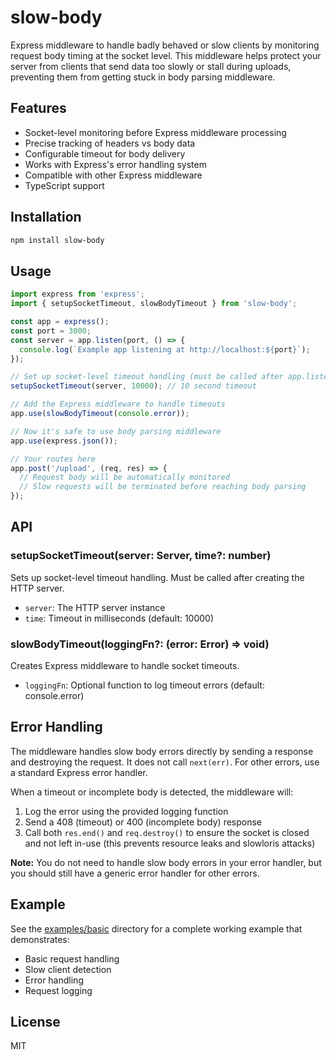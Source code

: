 # slow-body

Express middleware to handle badly behaved or slow clients by monitoring request body timing at the socket level. This middleware helps protect your server from clients that send data too slowly or stall during uploads, preventing them from getting stuck in body parsing middleware.

## Features

- Socket-level monitoring before Express middleware processing
- Precise tracking of headers vs body data
- Configurable timeout for body delivery
- Works with Express's error handling system
- Compatible with other Express middleware
- TypeScript support

## Installation

```bash
npm install slow-body
```

## Usage

```typescript
import express from 'express';
import { setupSocketTimeout, slowBodyTimeout } from 'slow-body';

const app = express();
const port = 3000;
const server = app.listen(port, () => {
  console.log(`Example app listening at http://localhost:${port}`);
});

// Set up socket-level timeout handling (must be called after app.listen)
setupSocketTimeout(server, 10000); // 10 second timeout

// Add the Express middleware to handle timeouts
app.use(slowBodyTimeout(console.error));

// Now it's safe to use body parsing middleware
app.use(express.json());

// Your routes here
app.post('/upload', (req, res) => {
  // Request body will be automatically monitored
  // Slow requests will be terminated before reaching body parsing
});
```

## API

### setupSocketTimeout(server: Server, time?: number)

Sets up socket-level timeout handling. Must be called after creating the HTTP server.

- `server`: The HTTP server instance
- `time`: Timeout in milliseconds (default: 10000)

### slowBodyTimeout(loggingFn?: (error: Error) => void)

Creates Express middleware to handle socket timeouts.

- `loggingFn`: Optional function to log timeout errors (default: console.error)

## Error Handling

The middleware handles slow body errors directly by sending a response and destroying the request. It does not call `next(err)`. For other errors, use a standard Express error handler.

When a timeout or incomplete body is detected, the middleware will:

1. Log the error using the provided logging function
2. Send a 408 (timeout) or 400 (incomplete body) response
3. Call both `res.end()` and `req.destroy()` to ensure the socket is closed and not left in-use (this prevents resource leaks and slowloris attacks)

**Note:** You do not need to handle slow body errors in your error handler, but you should still have a generic error handler for other errors.

## Example

See the [examples/basic](examples/basic) directory for a complete working example that demonstrates:

- Basic request handling
- Slow client detection
- Error handling
- Request logging

## License

MIT